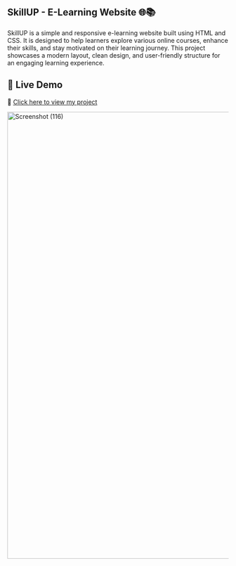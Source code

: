 ## SkillUP - E-Learning Website 🌐📚

SkillUP is a simple and responsive e-learning website built using HTML and CSS. It is designed to help learners explore various online courses, enhance their skills, and stay motivated on their learning journey. This project showcases a modern layout, clean design, and user-friendly structure for an engaging learning experience.

## 🚀 Live Demo
🔗 [Click here to view my project](https://hemantsahu25.github.io/SkillUP/)


<img width="1920" height="1017" alt="Screenshot (116)" src="https://github.com/user-attachments/assets/13770e58-9ea4-4e38-9ce6-0300685c966b" />






